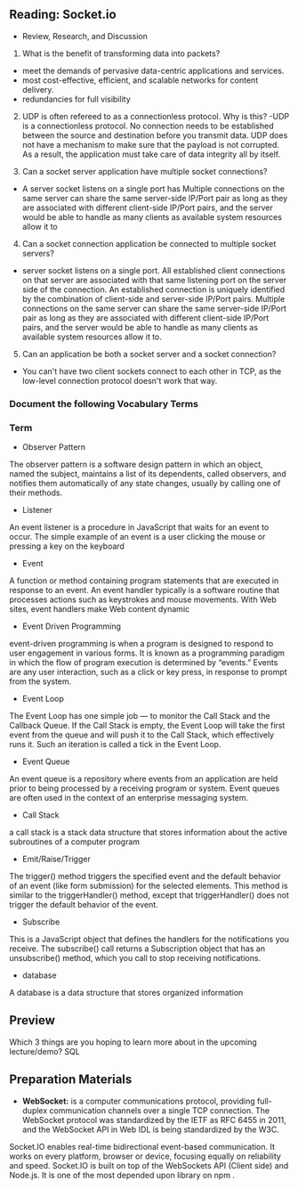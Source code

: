 ## Reading: Socket.io


- Review, Research, and Discussion

1. What is the benefit of transforming data into packets?
 -  meet the demands of pervasive data-centric applications and services.
 - most cost-effective, efficient, and scalable networks for content delivery.
 - redundancies for full visibility

2. UDP is often refereed to as a connectionless protocol. Why is this?
-UDP is a connectionless protocol. No connection needs to be established between the source and destination before you transmit data. UDP does not have a mechanism to make sure that the payload is not corrupted. As a result, the application must take care of data integrity all by itself.

3. Can a socket server application have multiple socket connections?
- A server socket listens on a single port has Multiple connections on the same server can share the same server-side IP/Port pair as long as they are associated with different client-side IP/Port pairs, and the server would be able to handle as many clients as available system resources allow it to
4. Can a socket connection application be connected to multiple socket servers?

-  server socket listens on a single port. All established client connections on that server are associated with that same listening port on the server side of the connection. An established connection is uniquely identified by the combination of client-side and server-side IP/Port pairs. Multiple connections on the same server can share the same server-side IP/Port pair as long as they are associated with different client-side IP/Port pairs, and the server would be able to handle as many clients as available system resources allow it to.

5. Can an application be both a socket server and a socket connection?

- You can't have two client sockets connect to each other in TCP, as the low-level connection protocol doesn't work that way.

### Document the following Vocabulary Terms
### Term
- Observer Pattern

 The observer pattern is a software design pattern in which an object, named the subject, maintains a list of its dependents, called observers, and notifies them automatically of any state changes, usually by calling one of their methods.


- Listener

An event listener is a procedure in JavaScript that waits for an event to occur. The simple example of an event is a user clicking the mouse or pressing a key on the keyboard

- Event 

A function or method containing program statements that are executed in response to an event. An event handler typically is a software routine that processes actions such as keystrokes and mouse movements. With Web sites, event handlers make Web content dynamic

- Event Driven Programming

event-driven programming is when a program is designed to respond to user engagement in various forms. It is known as a programming paradigm in which the flow of program execution is determined by “events.” Events are any user interaction, such as a click or key press, in response to prompt from the system.

- Event Loop

The Event Loop has one simple job — to monitor the Call Stack and the Callback Queue. If the Call Stack is empty, the Event Loop will take the first event from the queue and will push it to the Call Stack, which effectively runs it. Such an iteration is called a tick in the Event Loop.

- Event Queue

An event queue is a repository where events from an application are held prior to being processed by a receiving program or system. Event queues are often used in the context of an enterprise messaging system.
- Call Stack

a call stack is a stack data structure that stores information about the active subroutines of a computer program
- Emit/Raise/Trigger

The trigger() method triggers the specified event and the default behavior of an event (like form submission) for the selected elements. This method is similar to the triggerHandler() method, except that triggerHandler() does not trigger the default behavior of the event.
- Subscribe

This is a JavaScript object that defines the handlers for the notifications you receive. The subscribe() call returns a Subscription object that has an unsubscribe() method, which you call to stop receiving notifications.
- database

A database is a data structure that stores organized information


## Preview

Which 3 things are you hoping to learn more about in the upcoming lecture/demo? SQL

## Preparation Materials

* **WebSocket:** is a computer communications protocol, providing full-duplex communication channels over a single TCP connection. The WebSocket protocol was standardized by the IETF as RFC 6455 in 2011, and the WebSocket API in Web IDL is being standardized by the W3C.

Socket.IO enables real-time bidirectional event-based communication. It works on every platform, browser or device, focusing equally on reliability and speed. Socket.IO is built on top of the WebSockets API (Client side) and Node.js. It is one of the most depended upon library on npm .
